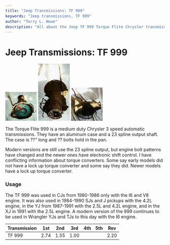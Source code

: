```yaml
---
title: "Jeep Transmissions: TF 999"
keywords: "Jeep transmissions, TF 999"
author: "Terry L. Howe"
description: "All about the Jeep TF 999 Torque Flite Chrysler transmission."
---
```


# Jeep Transmissions: TF 999

[![999 front](/trans/tf9991_.jpg)](/trans/tf9991.jpg)
[![999 back](/trans/tf9993_.jpg)](/trans/tf9993.jpg)
[![999 side](/trans/tf9992_.jpg)](/trans/tf9992.jpg)

The Torque Flite 999 is a medium duty Chrysler 3 speed automatic
transmissions.  They have an aluminum case and a 23 spline
output shaft.  The case is ??" long and ?? bolts hold in the pan.

Modern versions are still use the 23 spline output,
but engine bolt patterns have changed and the newer ones have
electronic shift control.  I have conflicting information about
torque converters.  Some say early models did not have a lock up
torque converter and some say they did.  Newer models have a lock
up torque converter.

### Usage

The TF 999 was used in CJs from 1980-1986 only with the I6 and V8
engine.  It was also used in 1984-1990 SJs and J pickups with the
4.2L engine, in the YJ from 1987-1991 with the 2.5L and 4.2L engine,
and in the XJ in 1991 with the 2.5L engine.  A modern version of the
999 continues to be used in Wrangler YJs and TJs to this day with
the I6 engine.

| Transmission | 1st | 2nd | 3rd | 4th | 5th | Rev |
| --- | --- | --- | --- | --- | --- | --- |
| TF 999 | 2.74 | 1.55 | 1.00 |  |  | 2.20 |